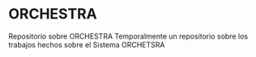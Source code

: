 # ORCHESTRA
Repositorio sobre ORCHESTRA 
Temporalmente un repositorio sobre los trabajos hechos sobre el Sistema ORCHETSRA 
